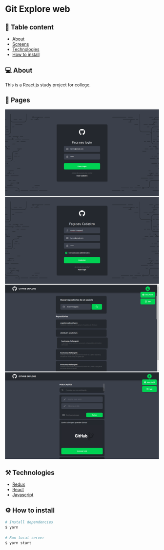 # Git Explore web

## 📖 Table content
- [About](#about)
- [Screens](#screens)
- [Technologies](#technologies)
- [How to install](#how-to-install)

## 💻 About
This is a React.js study project for college.

## 📱 Pages
![devme](./assets/signIn.png)
![devme](./assets/signUp.png)
![devme](./assets/home.png)
![devme](./assets/posts.png)

## ⚒️ Technologies
- [Redux](https://redux.js.org//)
- [React](https://pt-br.reactjs.org/)
- [Javascript](https://devdocs.io/javascript/)

## ⚙️ How to install
```bash
# Install dependencies
$ yarn

# Run local server
$ yarn start
```
